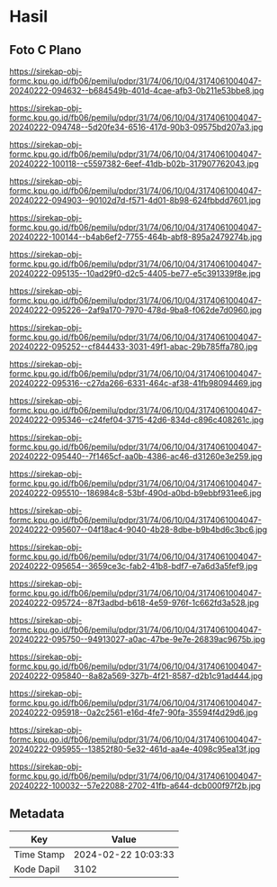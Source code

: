 # Hasil

## Foto C Plano

https://sirekap-obj-formc.kpu.go.id/fb06/pemilu/pdpr/31/74/06/10/04/3174061004047-20240222-094632--b684549b-401d-4cae-afb3-0b211e53bbe8.jpg

https://sirekap-obj-formc.kpu.go.id/fb06/pemilu/pdpr/31/74/06/10/04/3174061004047-20240222-094748--5d20fe34-6516-417d-90b3-09575bd207a3.jpg

https://sirekap-obj-formc.kpu.go.id/fb06/pemilu/pdpr/31/74/06/10/04/3174061004047-20240222-100118--c5597382-6eef-41db-b02b-317907762043.jpg

https://sirekap-obj-formc.kpu.go.id/fb06/pemilu/pdpr/31/74/06/10/04/3174061004047-20240222-094903--90102d7d-f571-4d01-8b98-624fbbdd7601.jpg

https://sirekap-obj-formc.kpu.go.id/fb06/pemilu/pdpr/31/74/06/10/04/3174061004047-20240222-100144--b4ab6ef2-7755-464b-abf8-895a2479274b.jpg

https://sirekap-obj-formc.kpu.go.id/fb06/pemilu/pdpr/31/74/06/10/04/3174061004047-20240222-095135--10ad29f0-d2c5-4405-be77-e5c391339f8e.jpg

https://sirekap-obj-formc.kpu.go.id/fb06/pemilu/pdpr/31/74/06/10/04/3174061004047-20240222-095226--2af9a170-7970-478d-9ba8-f062de7d0960.jpg

https://sirekap-obj-formc.kpu.go.id/fb06/pemilu/pdpr/31/74/06/10/04/3174061004047-20240222-095252--cf844433-3031-49f1-abac-29b785ffa780.jpg

https://sirekap-obj-formc.kpu.go.id/fb06/pemilu/pdpr/31/74/06/10/04/3174061004047-20240222-095316--c27da266-6331-464c-af38-41fb98094469.jpg

https://sirekap-obj-formc.kpu.go.id/fb06/pemilu/pdpr/31/74/06/10/04/3174061004047-20240222-095346--c24fef04-3715-42d6-834d-c896c408261c.jpg

https://sirekap-obj-formc.kpu.go.id/fb06/pemilu/pdpr/31/74/06/10/04/3174061004047-20240222-095440--7f1465cf-aa0b-4386-ac46-d31260e3e259.jpg

https://sirekap-obj-formc.kpu.go.id/fb06/pemilu/pdpr/31/74/06/10/04/3174061004047-20240222-095510--186984c8-53bf-490d-a0bd-b9ebbf931ee6.jpg

https://sirekap-obj-formc.kpu.go.id/fb06/pemilu/pdpr/31/74/06/10/04/3174061004047-20240222-095607--04f18ac4-9040-4b28-8dbe-b9b4bd6c3bc6.jpg

https://sirekap-obj-formc.kpu.go.id/fb06/pemilu/pdpr/31/74/06/10/04/3174061004047-20240222-095654--3659ce3c-fab2-41b8-bdf7-e7a6d3a5fef9.jpg

https://sirekap-obj-formc.kpu.go.id/fb06/pemilu/pdpr/31/74/06/10/04/3174061004047-20240222-095724--87f3adbd-b618-4e59-976f-1c662fd3a528.jpg

https://sirekap-obj-formc.kpu.go.id/fb06/pemilu/pdpr/31/74/06/10/04/3174061004047-20240222-095750--94913027-a0ac-47be-9e7e-26839ac9675b.jpg

https://sirekap-obj-formc.kpu.go.id/fb06/pemilu/pdpr/31/74/06/10/04/3174061004047-20240222-095840--8a82a569-327b-4f21-8587-d2b1c91ad444.jpg

https://sirekap-obj-formc.kpu.go.id/fb06/pemilu/pdpr/31/74/06/10/04/3174061004047-20240222-095918--0a2c2561-e16d-4fe7-90fa-35594f4d29d6.jpg

https://sirekap-obj-formc.kpu.go.id/fb06/pemilu/pdpr/31/74/06/10/04/3174061004047-20240222-095955--13852f80-5e32-461d-aa4e-4098c95ea13f.jpg

https://sirekap-obj-formc.kpu.go.id/fb06/pemilu/pdpr/31/74/06/10/04/3174061004047-20240222-100032--57e22088-2702-41fb-a644-dcb000f97f2b.jpg


## Metadata

| Key        | Value               |
| ---------- | ------------------- |
| Time Stamp | 2024-02-22 10:03:33 |
| Kode Dapil | 3102                |



